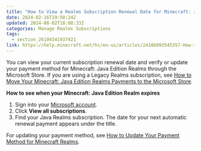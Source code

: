 ```yaml
---
title: "How to View a Realms Subscription Renewal Date for Minecraft: Java Edition"
date: 2024-02-16T19:50:24Z
updated: 2024-08-02T18:08:33Z
categories: Manage Realms Subscriptions
tags:
  - section_26104341937421
link: https://help.minecraft.net/hc/en-us/articles/24186093545357-How-to-View-a-Realms-Subscription-Renewal-Date-for-Minecraft-Java-Edition
---
```


You can view your current subscription renewal date and verify or update your payment method for Minecraft: Java Edition Realms through the Microsoft Store. If you are using a Legacy Realms subscription, see [How to Move Your Minecraft: Java Edition Realms Payments to the Microsoft Store](./How-to-Move-Your-Minecraft-Java-Edition-Realms-Payments-to-the-Microsoft-Store.md).

**How to see when your Minecraft: Java Edition Realm expires**

1.  Sign into your [Microsoft account](https://account.microsoft.com/?refd=account.microsoft.com).
2.  Click **View all subscriptions**.
3.  Find your Java Realms subscription. The date for your next automatic renewal payment appears under the title.

For updating your payment method, see [How to Update Your Payment Method for Minecraft Realms](./How-to-Update-Your-Payment-Method-for-Minecraft-Realms.md).
